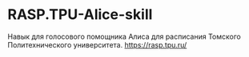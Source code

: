 # RASP.TPU-Alice-skill
Навык для голосового помощника Алиса для расписания Томского Политехнического университета. https://rasp.tpu.ru/
